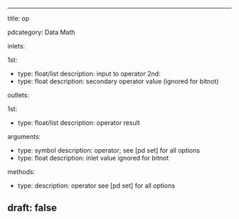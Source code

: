 --- 


title: op

pdcategory: Data Math

inlets:

  1st:
  - type: float/list
    description: input to operator
  2nd:
  - type: float
    description: secondary operator value (ignored for bitnot)

outlets:

  1st:
  - type: float/list
    description: operator result

arguments:
  - type: symbol
    description: operator; see [pd set] for all options
  - type: float
    description: inlet value  ignored for bitnot

methods:
  - type: <symbol>
    description: operator see [pd set] for all options



draft: false
---
